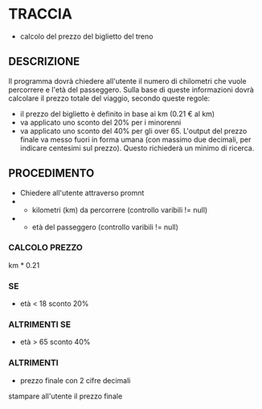 # TRACCIA
- calcolo del prezzo del biglietto del treno

## DESCRIZIONE

Il programma dovrà chiedere all'utente il numero di chilometri che vuole percorrere e l'età del passeggero.
Sulla base di queste informazioni dovrà calcolare il prezzo totale del viaggio, secondo queste regole:
- il prezzo del biglietto è definito in base ai km (0.21 € al km)
- va applicato uno sconto del 20% per i minorenni
- va applicato uno sconto del 40% per gli over 65.
L'output del prezzo finale va messo fuori in forma umana (con massimo due decimali, per indicare centesimi sul prezzo). Questo richiederà un minimo di ricerca.

## PROCEDIMENTO

- Chiedere all'utente attraverso promnt
- - kilometri (km) da percorrere (controllo varibili != null)
- - età del passeggero (controllo varibili != null)

### CALCOLO PREZZO

km * 0.21

### SE

- età < 18 sconto 20%

### ALTRIMENTI SE 

- età > 65 sconto 40%

### ALTRIMENTI

- prezzo finale con 2 cifre decimali

stampare all'utente il prezzo finale
